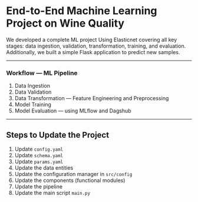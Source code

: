# End-to-End Machine Learning Project on Wine Quality

We developed a complete ML project Using Elasticnet covering all key stages: data ingestion, validation, transformation, training, and evaluation. Additionally, we built a simple Flask application to predict new samples.

---

### Workflow — ML Pipeline

1. Data Ingestion
2. Data Validation
3. Data Transformation — Feature Engineering and Preprocessing
4. Model Training
5. Model Evaluation — using MLflow and Dagshub

---

## Steps to Update the Project

1. Update `config.yaml`
2. Update `schema.yaml`
3. Update `params.yaml`
4. Update the data entities
5. Update the configuration manager in `src/config`
6. Update the components (functional modules)
7. Update the pipeline
8. Update the main script `main.py`

